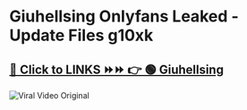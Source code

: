 
 # Giuhellsing Onlyfans Leaked - Update Files g10xk

## <h2><a href="https://clipsfans.com/Giuhellsing&ref=git">🔗 Click to LINKS ⏩⏩ 👉 🟢 Giuhellsing </a></h2>

<a href="https://clipsfans.com/Giuhellsing&ref=git" rel="nofollow" data-target="animated-image.originalLink"><img src="https://i.ibb.co.com/xMMVF88/686577567.gif" alt="Viral Video Original" style="max-width: 100%; display: inline-block;" data-target="animated-image.originalImage"></a>

